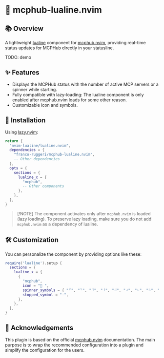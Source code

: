 # 🚦 mcphub-lualine.nvim

## 📚 Overview

A lightweight [lualine](https://github.com/nvim-lualine/lualine.nvim) component
for [mcphub.nvim](https://github.com/ravitemer/mcphub.nvim), providing real-time
status updates for MCPHub directly in your statusline.

TODO: demo

## ✨ Features

- Displays the MCPHub status with the number of active MCP servers or a spinner
  while starting.
- Fully compatible with lazy-loading: The lualine component is only enabled
  after mcphub.nvim loads for some other reason.
- Customizable icon and symbols.

## 🚀 Installation

Using [lazy.nvim](https://github.com/folke/lazy.nvim):

```lua
return {
  "nvim-lualine/lualine.nvim",
  dependencies = {
    "franco-ruggeri/mcphub-lualine.nvim",
    -- Other dependencies
  },
  opts = {
    sections = {
      lualine_x = {
        "mcphub",
        -- Other components
      },
    },
  },
}
```

> [!NOTE] The component activates only after `mcphub.nvim` is loaded (lazy
> loading). To preserve lazy loading, make sure you do not add `mcphub.nvim` as
> a dependency of lualine.

## 🛠️ Customization

You can personalize the component by providing options like these:

```lua
require('lualine').setup {
  sections = {
    lualine_x = {
      {
        "mcphub",
        icon = "󰐻 ",
        spinner_symbols = { "⠋", "⠙", "⠹", "⠸", "⠼", "⠴", "⠦", "⠧", "⠇", "⠏" },
        stopped_symbol = "-",
      },
    },
  },
}
```

## 🙏 Acknowledgements

This plugin is based on the official
[mcphub.nvim](https://github.com/mcphub/mcphub.nvim) documentation. The main
purpose is to wrap the recommended configuration into a plugin and simplify the
configuration for the users.
